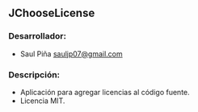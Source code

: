 ## JChooseLicense

### Desarrollador:
* Saul Piña <sauljp07@gmail.com>

### Descripción:
* Aplicación para agregar licencias al código fuente.
* Licencia MIT.
